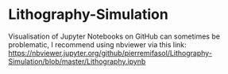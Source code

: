 # Lithography-Simulation
Visualisation of Jupyter Notebooks on GitHub can sometimes be problematic, I recommend using nbviewer via this link:
https://nbviewer.jupyter.org/github/pierremifasol/Lithography-Simulation/blob/master/Lithography.ipynb
